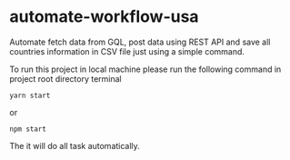 # automate-workflow-usa

Automate fetch data from GQL, post data using REST API and save all countries information in CSV file just using a simple command.

To run this project in local machine please run the following command in project root directory terminal

```
yarn start
```

or

```
npm start
```

The it will do all task automatically.
